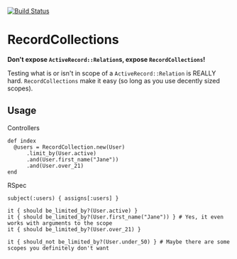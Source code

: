 [![Build Status](https://travis-ci.org/Amerdrix/RecordCollection.svg?branch=master)](https://travis-ci.org/Amerdrix/RecordCollection)

# RecordCollections

**Don't expose `ActiveRecord::Relation`s, expose `RecordCollections`!**

Testing what is or isn't in scope of a `ActiveRecord::Relation` is REALLY hard. `RecordCollections` make it easy (so long as you use decently sized scopes).

## Usage

Controllers

    def index
      @users = RecordCollection.new(User)
          .limit_by(User.active)
          .and(User.first_name("Jane"))
          .and(User.over_21)
    end


RSpec

    subject(:users) { assigns[:users] }

    it { should be_limited_by?(User.active) }
    it { should be_limited_by?(User.first_name("Jane")) } # Yes, it even works with arguments to the scope
    it { should be_limited_by?(User.over_21) }

    it { should_not be_limited_by?(User.under_50) } # Maybe there are some scopes you definitely don't want
